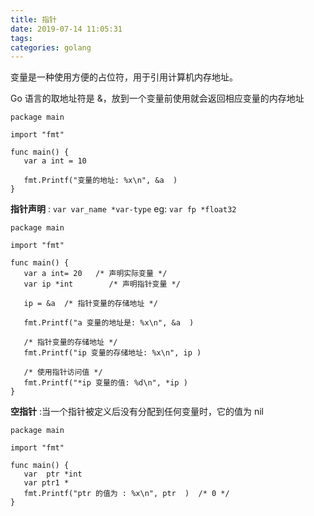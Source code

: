 ```yaml
---
title: 指针
date: 2019-07-14 11:05:31
tags:
categories: golang
---
```


变量是一种使用方便的占位符，用于引用计算机内存地址。

Go 语言的取地址符是 &，放到一个变量前使用就会返回相应变量的内存地址

```
package main

import "fmt"

func main() {
   var a int = 10   

   fmt.Printf("变量的地址: %x\n", &a  )
}
```


**指针声明** : `var var_name *var-type`  eg: `var fp *float32`

```
package main

import "fmt"

func main() {
   var a int= 20   /* 声明实际变量 */
   var ip *int        /* 声明指针变量 */

   ip = &a  /* 指针变量的存储地址 */

   fmt.Printf("a 变量的地址是: %x\n", &a  )

   /* 指针变量的存储地址 */
   fmt.Printf("ip 变量的存储地址: %x\n", ip )

   /* 使用指针访问值 */
   fmt.Printf("*ip 变量的值: %d\n", *ip )
}
```

**空指针** :当一个指针被定义后没有分配到任何变量时，它的值为 nil
```
package main

import "fmt"

func main() {
   var  ptr *int
   var ptr1 *
   fmt.Printf("ptr 的值为 : %x\n", ptr  )  /* 0 */
}
```
